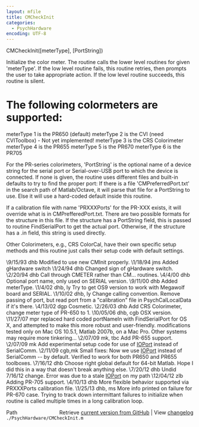 ```yaml
---
layout: mfile
title: CMCheckInit
categories:
  - PsychHardware
encoding: UTF-8
---
```


CMCheckInit([meterType], [PortString])

Initialize the color meter.  The routine calls the
lower level routines for given 'meterType'. If the low level routine
fails, this routine retries, then prompts the user to take appropriate
action.  If the low level routine succeeds, this
routine  is silent.

# The following colormeters are supported:

meterType 1 is the PR650 (default)
meterType 2 is the CVI (need CVIToolbox) - Not yet implemented!
meterType 3 is the CRS Colorimeter
meterType 4 is the PR655
meterType 5 is the PR670
meterType 6 is the PR705

For the PR-series colorimeters, 'PortString' is the optional name of a
device string for the serial port or Serial-over-USB port to which the
device is connected. If none is given, the routine uses different files
and built-in defaults to try to find the proper port: If there is a file
'CMPreferredPort.txt' in the search path of Matlab/Octave, it will parse
that file for a PortString to use. Else it will use a hard-coded default
inside this routine.

If a calibration file with name 'PRXXXPorts' for the PR-XXX exists,
it will override what is in CMPrefferedPort.txt.  There are two
possible formats for the structure in this file.
  If the structure has a PortString field, this is passed to
  routine FindSerialPort to get the actual port.  Otherwise,
  if the structure has a .in field, this string is used directly.

Other Colorimeters, e.g., CRS ColorCal, have their own specific setup
methods and this routine just calls their setup code with default
settings.

\9/15/93 dhb     Modified to use new CMInit properly.
\1/18/94 jms     Added gHardware switch
\1/24/94 dhb     Changed sign of gHardware switch.
\2/20/94 dhb     Call through CMETER rather than CM... routines.
\4/4/00  dhb       Optional port name, only used on SERIAL version.
\9/11/00 dhb       Added meterType.
\1/4/02  dhb, ly   Try to get OS9 version to work with Megawolf board and SERIAL.
\1/10/02 dhb, ly   Change calling convention.  Remove passing of port, but read
                  port from a "calibration" file in PsychCalLocalData if it's there.
\4/13/02 dgp     Cosmetic.
\2/26/03 dhb       Add CRS Colorimeter, change meter type of PR-650 to 1.
\10/05/06 dhb, cgb OSX version.
\11/27/07 mpr      replaced hard coded portNameIn with FindSerialPort for OS X, and
                  attempted to make this more robust and user-friendly.
                  modifications tested only on Mac OS 10.5.1, Matlab 2007b, on
                  a Mac Pro.  Other systems may require more tinkering...
\2/07/09  mk, tbc  Add PR-655 support.
\2/07/09  mk       Add experimental setup code for use of [IOPort](/docs/IOPort) instead of SerialComm.
\2/11/09  cgb,mk   Small fixes: Now we use [IOPort](/docs/IOPort) instead of SerialComm --
                  by default. Verified to work for both PR650 and PR655 toolboxes.
\7/16/12  dhb      Choose right global default for 64-bit Matlab.  Hope I
                  did this in a way that doesn't break anything else.
\7/20/12  dhb      Undid 7/16/12 change.  Error was due to a stale [IOPort](/docs/IOPort) on my path
\12/04/12 zlb      Adding PR-705 support.
\4/10/13  dhb      More flexible behavior supported via PRXXXPorts calibration file.
\1/25/13  dhb, ms  More info printed on failure for PR-670 case.  Trying to track down intermittant
                  failures to initialize when routine is called multiple times in a long calibration loop.


<div class="code_header" style="text-align:right;">
  <span style="float:left;">Path&nbsp;&nbsp;</span> <span class="counter">Retrieve <a href=
  "https://raw.github.com/Psychtoolbox-3/Psychtoolbox-3/beta/./PsychHardware/CMCheckInit.m">current version from GitHub</a> | View <a href=
  "https://github.com/Psychtoolbox-3/Psychtoolbox-3/commits/beta/./PsychHardware/CMCheckInit.m">changelog</a></span>
</div>
<div class="code">
  <code>./PsychHardware/CMCheckInit.m</code>
</div>
